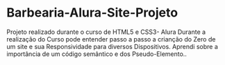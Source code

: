 # Barbearia-Alura-Site-Projeto
Projeto realizado durante o curso de HTML5 e CSS3- Alura
Durante a realização do Curso pode entender passo a passo a crianção do Zero de um site e sua Responsividade para diversos Dispositivos.
Aprendi sobre a importância de um código semântico e dos Pseudo-Elemento..

